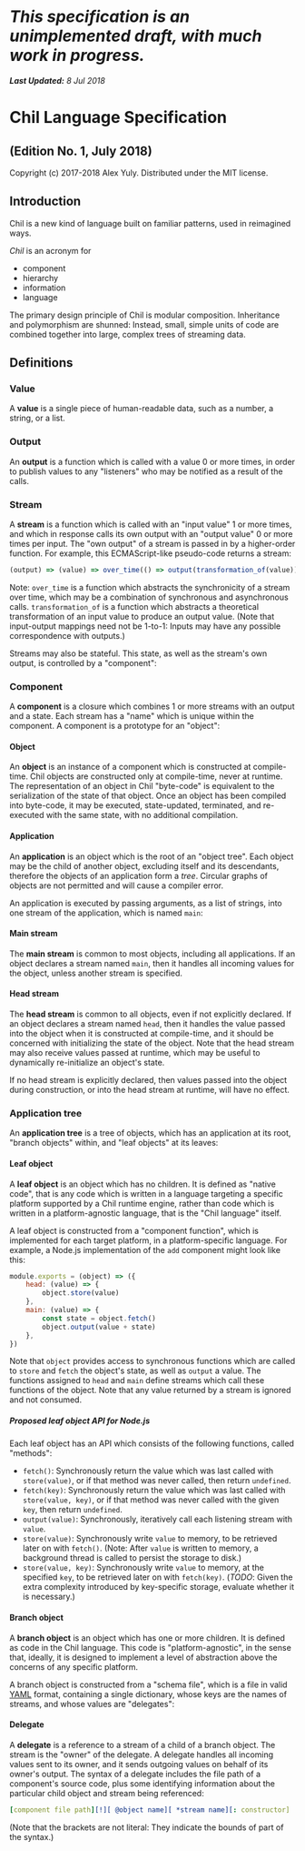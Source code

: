 # *This specification is an unimplemented draft, with much work in progress.*

***Last Updated:*** *8 Jul 2018*

# Chil Language Specification

## (Edition No. 1, July 2018)

Copyright (c) 2017-2018 Alex Yuly. Distributed under the MIT license.

## Introduction

Chil is a new kind of language built on familiar patterns, used in reimagined ways.

*Chil* is an acronym for

- component
- hierarchy
- information
- language

The primary design principle of Chil is modular composition. Inheritance and polymorphism are shunned: Instead, small, simple units of code are combined together into large, complex trees of streaming data.

## Definitions

### Value

A **value** is a single piece of human-readable data, such as a number, a string, or a list.

### Output

An **output** is a function which is called with a value 0 or more times, in order to publish values to any "listeners" who may be notified as a result of the calls.

### Stream

A **stream** is a function which is called with an "input value" 1 or more times, and which in response calls its own output with an "output value" 0 or more times per input. The "own output" of a stream is passed in by a higher-order function. For example, this ECMAScript-like pseudo-code returns a stream:

```js
(output) => (value) => over_time(() => output(transformation_of(value)))
```

Note: `over_time` is a function which abstracts the synchronicity of a stream over time, which may be a combination of synchronous and asynchronous calls. `transformation_of` is a function which abstracts a theoretical transformation of an input value to produce an output value. (Note that input-output mappings need not be 1-to-1: Inputs may have any possible correspondence with outputs.)

Streams may also be stateful. This state, as well as the stream's own output, is controlled by a "component":

### Component

A **component** is a closure which combines 1 or more streams with an output and a state. Each stream has a "name" which is unique within the component. A component is a prototype for an "object":

#### Object

An **object** is an instance of a component which is constructed at compile-time. Chil objects are constructed only at compile-time, never at runtime. The representation of an object in Chil "byte-code" is equivalent to the serialization of the state of that object. Once an object has been compiled into byte-code, it may be executed, state-updated, terminated, and re-executed with the same state, with no additional compilation.

#### Application

An **application** is an object which is the root of an "object tree". Each object may be the child of another object, excluding itself and its descendants, therefore the objects of an application form a *tree*. Circular graphs of objects are not permitted and will cause a compiler error.

An application is executed by passing arguments, as a list of strings, into one stream of the application, which is named `main`:

#### Main stream

The **main stream** is common to most objects, including all applications. If an object declares a stream named `main`, then it handles all incoming values for the object, unless another stream is specified.

#### Head stream

The **head stream** is common to all objects, even if not explicitly declared. If an object declares a stream named `head`, then it handles the value passed into the object when it is constructed at compile-time, and it should be concerned with initializing the state of the object. Note that the head stream may also receive values passed at runtime, which may be useful to dynamically re-initialize an object's state.

If no head stream is explicitly declared, then values passed into the object during construction, or into the head stream at runtime, will have no effect.

### Application tree

An **application tree** is a tree of objects, which has an application at its root, "branch objects" within, and "leaf objects" at its leaves:

#### Leaf object

A **leaf object** is an object which has no children. It is defined as "native code", that is any code which is written in a language targeting a specific platform supported by a Chil runtime engine, rather than code which is written in a platform-agnostic language, that is the "Chil language" itself.

A leaf object is constructed from a "component function", which is implemented for each target platform, in a platform-specific language. For example, a Node.js implementation of the `add` component might look like this:

```js
module.exports = (object) => ({
    head: (value) => {
        object.store(value)
    },
    main: (value) => {
        const state = object.fetch()
        object.output(value + state)
    },
})
```

Note that `object` provides access to synchronous functions which are called to `store` and `fetch` the object's state, as well as `output` a value. The functions assigned to `head` and `main` define streams which call these functions of the object. Note that any value returned by a stream is ignored and not consumed.

##### Proposed leaf object API for Node.js #####

Each leaf object has an API which consists of the following functions, called "methods":

- `fetch()`: Synchronously return the value which was last called with `store(value)`, or if that method was never called, then return `undefined`.
- `fetch(key)`: Synchronously return the value which was last called with `store(value, key)`, or if that method was never called with the given `key`, then return `undefined`.
- `output(value)`: Synchronously, iteratively call each listening stream with `value`.
- `store(value)`: Synchronously write `value` to memory, to be retrieved later on with `fetch()`. (Note: After `value` is written to memory, a background thread is called to persist the storage to disk.)
- `store(value, key)`: Synchronously write `value` to memory, at the specified `key`, to be retrieved later on with `fetch(key)`. (*TODO*: Given the extra complexity introduced by key-specific storage, evaluate whether it is necessary.)

#### Branch object

A **branch object** is an object which has one or more children. It is defined as code in the Chil language. This code is "platform-agnostic", in the sense that, ideally, it is designed to implement a level of abstraction above the concerns of any specific platform.

A branch object is constructed from a "schema file", which is a file in valid [YAML](http://yaml.org/spec/1.2/spec.html) format, containing a single dictionary, whose keys are the names of streams, and whose values are "delegates":

#### Delegate

A **delegate** is a reference to a stream of a child of a branch object. The stream is the "owner" of the delegate. A delegate handles all incoming values sent to its owner, and it sends outgoing values on behalf of its owner's output. The syntax of a delegate includes the file path of a component's source code, plus some identifying information about the particular child object and stream being referenced:

```yaml
[component file path][!][ @object name][ *stream name][: constructor]
```

(Note that the brackets are not literal: They indicate the bounds of part of the syntax.)


